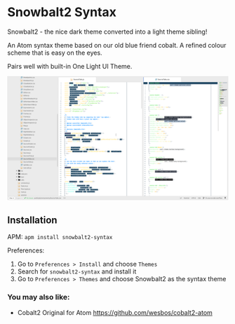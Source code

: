 # Snowbalt2 Syntax

Snowbalt2 - the nice dark theme converted into a light theme sibling!

An Atom syntax theme based on our old blue friend cobalt. A refined colour scheme that is easy on the eyes.

Pairs well with built-in One Light UI Theme.

![Screenshot](https://github.com/wldcordeiro/snowbalt2-atom/raw/master/screenshot.png)

## Installation

APM: `apm install snowbalt2-syntax`

Preferences:

1. Go to `Preferences > Install` and choose `Themes`
2. Search for `snowbalt2-syntax` and install it
3. Go to `Preferences > Themes` and choose Snowbalt2 as the syntax theme

### You may also like:

- Cobalt2 Original for Atom <https://github.com/wesbos/cobalt2-atom>
